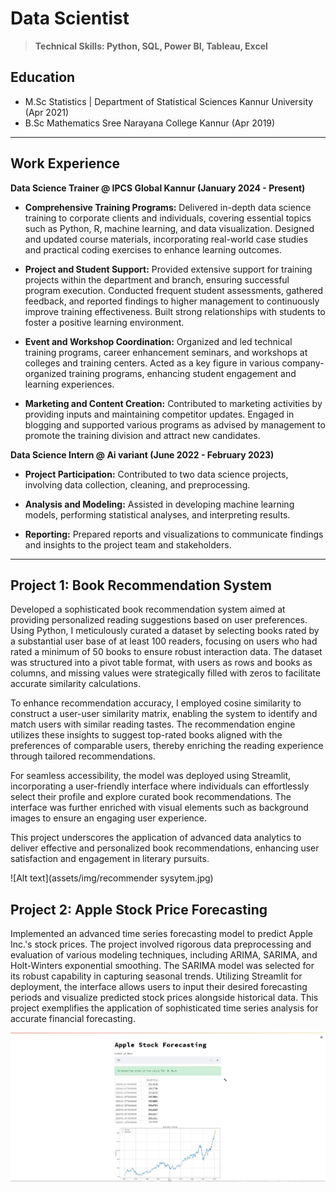 # Data Scientist

> **Technical Skills: Python, SQL, Power BI, Tableau, Excel**

## Education
- M.Sc Statistics | Department of Statistical Sciences
                     Kannur University (Apr 2021)
- B.Sc Mathematics Sree Narayana College Kannur (Apr 2019)


***

## Work Experience

**Data Science Trainer @ IPCS Global Kannur (January 2024 - Present)**
- **Comprehensive Training Programs:** Delivered in-depth data science training to corporate clients and individuals, covering essential topics such as Python, R, machine learning, and data visualization. Designed and updated course materials, incorporating real-world case studies and practical coding exercises to enhance learning outcomes.


- **Project and Student Support:** Provided extensive support for training projects within the department and branch, ensuring successful program execution. Conducted frequent student assessments, gathered feedback, and reported findings to higher management to continuously improve training effectiveness. Built strong relationships with students to foster a positive learning environment.

  
- **Event and Workshop Coordination:** Organized and led technical training programs, career enhancement seminars, and workshops at colleges and training centers. Acted as a key figure in various company-organized training programs, enhancing student engagement and learning experiences.

  
- **Marketing and Content Creation:** Contributed to marketing activities by providing inputs and maintaining competitor updates. Engaged in blogging and supported various programs as advised by management to promote the training division and attract new candidates.

**Data Science Intern @ Ai variant (June 2022 - February 2023)**
- **Project Participation:** Contributed to two data science projects, involving data collection, cleaning, and preprocessing.

  
- **Analysis and Modeling:** Assisted in developing machine learning models, performing statistical analyses, and interpreting results.

  
- **Reporting:** Prepared reports and visualizations to communicate findings and insights to the project team and stakeholders.
  

***

## Project 1: Book Recommendation System
Developed a sophisticated book recommendation system aimed at providing personalized reading suggestions based on user preferences. Using Python, I meticulously curated a dataset by selecting books rated by a substantial user base of at least 100 readers, focusing on users who had rated a minimum of 50 books to ensure robust interaction data. The dataset was structured into a pivot table format, with users as rows and books as columns, and missing values were strategically filled with zeros to facilitate accurate similarity calculations.

To enhance recommendation accuracy, I employed cosine similarity to construct a user-user similarity matrix, enabling the system to identify and match users with similar reading tastes. The recommendation engine utilizes these insights to suggest top-rated books aligned with the preferences of comparable users, thereby enriching the reading experience through tailored recommendations.

For seamless accessibility, the model was deployed using Streamlit, incorporating a user-friendly interface where individuals can effortlessly select their profile and explore curated book recommendations. The interface was further enriched with visual elements such as background images to ensure an engaging user experience.

This project underscores the application of advanced data analytics to deliver effective and personalized book recommendations, enhancing user satisfaction and engagement in literary pursuits.

![Alt text](assets/img/recommender sysytem.jpg)

## Project 2: Apple Stock Price Forecasting
Implemented an advanced time series forecasting model to predict Apple Inc.'s stock prices. The project involved rigorous data preprocessing and evaluation of various modeling techniques, including ARIMA, SARIMA, and Holt-Winters exponential smoothing. The SARIMA model was selected for its robust capability in capturing seasonal trends. Utilizing Streamlit for deployment, the interface allows users to input their desired forecasting periods and visualize predicted stock prices alongside historical data. This project exemplifies the application of sophisticated time series analysis for accurate financial forecasting.

![Alt text](assets/img/forecast.jpg)

